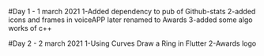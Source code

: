 #Day 1 - 1 march 2021
1-Added dependency to pub of Github-stats 
2-added icons and frames in voiceAPP later renamed to Awards
3-added some algo works of c++

#Day 2 - 2 march 2021
1-Using Curves Draw a Ring in Flutter
2-Awards logo
